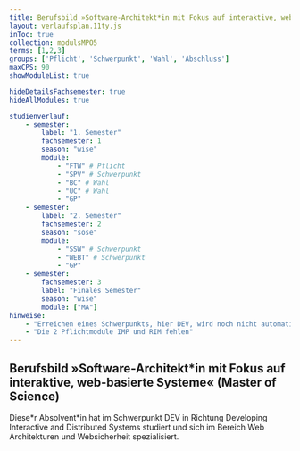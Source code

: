 ```yaml
---
title: Berufsbild »Software-Architekt*in mit Fokus auf interaktive, web-basierte Systeme« (Master of Science)
layout: verlaufsplan.11ty.js
inToc: true
collection: modulsMPO5
terms: [1,2,3]
groups: ['Pflicht', 'Schwerpunkt', 'Wahl', 'Abschluss']
maxCPS: 90
showModuleList: true

hideDetailsFachsemester: true
hideAllModules: true

studienverlauf:
    - semester:
        label: "1. Semester"
        fachsemester: 1
        season: "wise"
        module:
            - "FTW" # Pflicht
            - "SPV" # Schwerpunkt
            - "BC" # Wahl
            - "UC" # Wahl
            - "GP"
    - semester:
        label: "2. Semester"
        fachsemester: 2
        season: "sose"
        module: 
            - "SSW" # Schwerpunkt
            - "WEBT" # Schwerpunkt
            - "GP"
    - semester:
        fachsemester: 3
        label: "Finales Semester"
        season: "wise"
        module: ["MA"]
hinweise:
    - "Erreichen eines Schwerpunkts, hier DEV, wird noch nicht automatisch geprüft"
    - "Die 2 Pflichtmodule IMP und RIM fehlen"
---
```

## Berufsbild »Software-Architekt*in mit Fokus auf interaktive, web-basierte Systeme« (Master of Science)

Diese\*r Absolvent\*in hat im Schwerpunkt DEV in Richtung Developing Interactive and Distributed Systems studiert und sich im Bereich Web Architekturen und Websicherheit spezialisiert.
